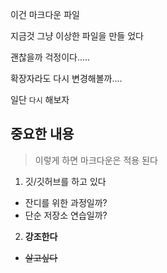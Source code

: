 이건 마크다운 파일

지금것 그냥 이상한 파일을 만들 었다

괜찮을까 걱정이다.....

확장자라도 다시 변경해볼까....

일단 `다시` 해보자

## 중요한 내용
>이렇게 하면 마크다운은 적용 된다

1. 깃/깃허브를 하고 있다
- 잔디를 위한 과정일까?
- 단순 저장소 연습일까?
2. **강조한다**
- ~~살고싶다~~

